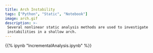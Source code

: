 ```yaml
---
title: Arch Instability
tags: ["Python", "Static", "Notebook"]
image: arch.gif
description: >-
 Several nonlinear static analysis methods are used to investigate
 instabilities in a shallow arch.
---
```



{{% ipynb "IncrementalAnalysis.ipynb" %}}
